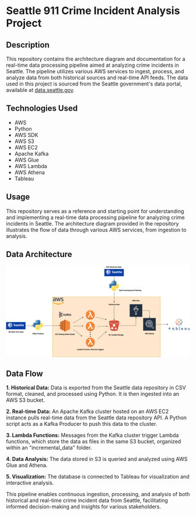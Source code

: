 # Seattle 911 Crime Incident Analysis Project

## Description

This repository contains the architecture diagram and documentation for a real-time data processing pipeline aimed at analyzing crime incidents in Seattle. The pipeline utilizes various AWS services to ingest, process, and analyze data from both historical sources and real-time API feeds. The data used in this project is sourced from the Seattle government's data portal, available at [data.seattle.gov](https://data.seattle.gov/).

## Technologies Used

- AWS
- Python
- AWS SDK
- AWS S3
- AWS EC2
- Apache Kafka
- AWS Glue
- AWS Lambda
- AWS Athena
- Tableau

## Usage

This repository serves as a reference and starting point for understanding and implementing a real-time data processing pipeline for analyzing crime incidents in Seattle. The architecture diagram provided in the repository illustrates the flow of data through various AWS services, from ingestion to analysis.

## Data Architecture
![Alt Text](https://github.com/samvit98/Seattle-Crime-Analysis/blob/main/seattle_911_final.drawio.png)

## Data Flow

**1. Historical Data:** Data is exported from the Seattle data repository in CSV format, cleaned, and processed using Python. It is then ingested into an AWS S3 bucket.

**2. Real-time Data:** An Apache Kafka cluster hosted on an AWS EC2 instance pulls real-time data from the Seattle data repository API. A Python script acts as a Kafka Producer to push this data to the cluster.

**3. Lambda Functions:** Messages from the Kafka cluster trigger Lambda functions, which store the data as files in the same S3 bucket, organized within an "incremental_data" folder.

**4. Data Analysis:** The data stored in S3 is queried and analyzed using AWS Glue and Athena.

**5. Visualization:** The database is connected to Tableau for visualization and interactive analysis.

This pipeline enables continuous ingestion, processing, and analysis of both historical and real-time crime incident data from Seattle, facilitating informed decision-making and insights for various stakeholders.
